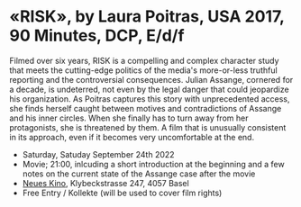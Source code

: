 # «RISK», by Laura Poitras, USA 2017, 90 Minutes, DCP, E/d/f

Filmed over six years, RISK is a compelling and complex character study that meets the cutting-edge politics of the media's more-or-less truthful reporting and the controversial consequences. Julian Assange, cornered for a decade, is undeterred, not even by the legal danger that could jeopardize his organization. As Poitras captures this story with unprecedented access, she finds herself caught between motives and contradictions of Assange and his inner circles. When she finally has to turn away from her protagonists, she is threatened by them. A film that is unusually consistent in its approach, even if it becomes very uncomfortable at the end.


- Saturday, Satuday September 24th 2022
- Movie; 21:00, inlcuding a short introduction at the beginning and a few notes on the current state of the Assange case after the movie
- [Neues Kino](https://neueskinobasel.ch/), Klybeckstrasse 247, 4057 Basel
- Free Entry / Kollekte (will be used to cover film rights)